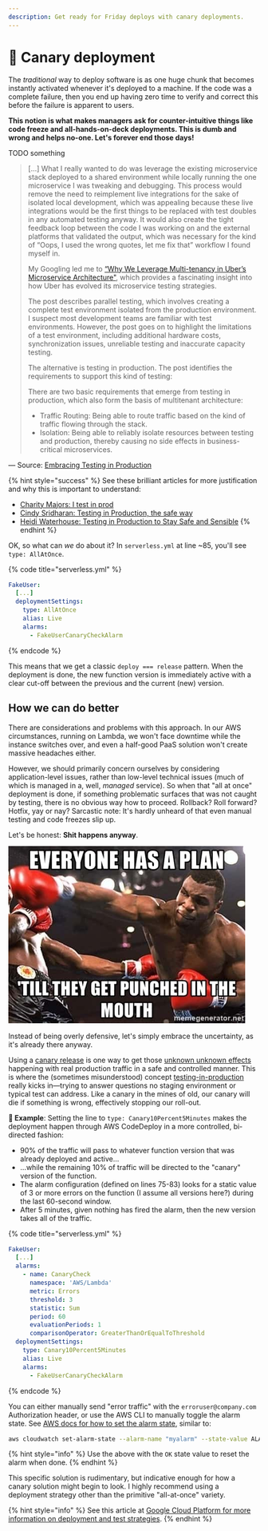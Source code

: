 ```yaml
---
description: Get ready for Friday deploys with canary deployments.
---
```


# 🦺 Canary deployment

The _traditional_ way to deploy software is as one huge chunk that becomes instantly activated whenever it's deployed to a machine. If the code was a complete failure, then you end up having zero time to verify and correct this before the failure is apparent to users.

**This notion is what makes managers ask for counter-intuitive things like code freeze and all-hands-on-deck deployments. This is dumb and wrong and helps no-one. Let's forever end those days!**

TODO something

> [...] What I really wanted to do was leverage the existing microservice stack deployed to a shared environment while locally running the one microservice I was tweaking and debugging. This process would remove the need to reimplement live integrations for the sake of isolated local development, which was appealing because these live integrations would be the first things to be replaced with test doubles in any automated testing anyway. It would also create the tight feedback loop between the code I was working on and the external platforms that validated the output, which was necessary for the kind of “Oops, I used the wrong quotes, let me fix that” workflow I found myself in.
>
> My Googling led me to [“Why We Leverage Multi-tenancy in Uber’s Microservice Architecture"](https://eng.uber.com/multitenancy-microservice-architecture/), which provides a fascinating insight into how Uber has evolved its microservice testing strategies.
>
> The post describes parallel testing, which involves creating a complete test environment isolated from the production environment. I suspect most development teams are familiar with test environments. However, the post goes on to highlight the limitations of a test environment, including additional hardware costs, synchronization issues, unreliable testing and inaccurate capacity testing.
>
> The alternative is testing in production. The post identifies the requirements to support this kind of testing:
>
> There are two basic requirements that emerge from testing in production, which also form the basis of multitenant architecture:
>
> - Traffic Routing: Being able to route traffic based on the kind of traffic flowing through the stack.
> - Isolation: Being able to reliably isolate resources between testing and production, thereby causing no side effects in business-critical microservices.

— Source: [Embracing Testing in Production](https://thenewstack.io/embracing-testing-in-production/)

{% hint style="success" %}
See these brilliant articles for more justification and why this is important to understand:

- [Charity Majors: I test in prod](https://increment.com/testing/i-test-in-production/)
- [Cindy Sridharan: Testing in Production, the safe way](https://copyconstruct.medium.com/testing-in-production-the-safe-way-18ca102d0ef1)
- [Heidi Waterhouse: Testing in Production to Stay Safe and Sensible](https://launchdarkly.com/blog/testing-in-production-for-safety-and-sanity/)
  {% endhint %}

OK, so what can _we_ do about it? In `serverless.yml` at line \~85, you'll see `type: AllAtOnce`.

{% code title="serverless.yml" %}

```yml
FakeUser:
  [...]
  deploymentSettings:
    type: AllAtOnce
    alias: Live
    alarms:
      - FakeUserCanaryCheckAlarm
```

{% endcode %}

This means that we get a classic `deploy === release` pattern. When the deployment is done, the new function version is immediately active with a clear cut-off between the previous and the current (new) version.

## How we can do better

There are considerations and problems with this approach. In our AWS circumstances, running on Lambda, we won't face downtime while the instance switches over, and even a half-good PaaS solution won't create massive headaches either.

However, we should primarily concern ourselves by considering application-level issues, rather than low-level technical issues (much of which is managed in a, well, _managed_ service). So when that "all at once" deployment is done, if something problematic surfaces that was not caught by testing, there is no obvious way how to proceed. Rollback? Roll forward? Hotfix, yay or nay? Sarcastic note: It's hardly unheard of that even manual testing and code freezes slip up.

Let's be honest: **Shit happens anyway**.

![Words to live by, as told by Mike Tyson](../img/tyson.jpg)

Instead of being overly defensive, let's simply embrace the uncertainty, as it's already there anyway.

Using a [canary release](https://martinfowler.com/bliki/CanaryRelease.html) is one way to get those [unknown unknown effects](https://en.wikipedia.org/wiki/Cynefin_framework) happening with real production traffic in a safe and controlled manner. This is where the (sometimes misunderstood) concept [testing-in-production](https://increment.com/testing/i-test-in-production/) really kicks in—trying to answer questions no staging environment or typical test can address. Like a canary in the mines of old, our canary will die if something is wrong, effectively stopping our roll-out.

**🎯 Example**: Setting the line to `type: Canary10Percent5Minutes` makes the deployment happen through AWS CodeDeploy in a more controlled, bi-directed fashion:

- 90% of the traffic will pass to whatever function version that was already deployed and active...
- ...while the remaining 10% of traffic will be directed to the "canary" version of the function.
- The alarm configuration (defined on lines 75-83) looks for a static value of 3 or more errors on the function (I assume all versions here?) during the last 60-second window.
- After 5 minutes, given nothing has fired the alarm, then the new version takes all of the traffic.

{% code title="serverless.yml" %}

```yml
FakeUser:
  [...]
  alarms:
    - name: CanaryCheck
      namespace: 'AWS/Lambda'
      metric: Errors
      threshold: 3
      statistic: Sum
      period: 60
      evaluationPeriods: 1
      comparisonOperator: GreaterThanOrEqualToThreshold
  deploymentSettings:
    type: Canary10Percent5Minutes
    alias: Live
    alarms:
      - FakeUserCanaryCheckAlarm
```

{% endcode %}

You can either manually send "error traffic" with the `erroruser@company.com` Authorization header, or use the AWS CLI to manually toggle the alarm state. See [AWS docs for how to set the alarm state](https://awscli.amazonaws.com/v2/documentation/api/latest/reference/cloudwatch/set-alarm-state.html), similar to:

```bash
aws cloudwatch set-alarm-state --alarm-name "myalarm" --state-value ALARM --state-reason "testing purposes"
```

{% hint style="info" %}
Use the above with the `OK` state value to reset the alarm when done.
{% endhint %}

This specific solution is rudimentary, but indicative enough for how a canary solution might begin to look. I highly recommend using a deployment strategy other than the primitive "all-at-once" variety.

{% hint style="info" %}
See this article at [Google Cloud Platform for more information on deployment and test strategies](https://cloud.google.com/architecture/application-deployment-and-testing-strategies).
{% endhint %}
